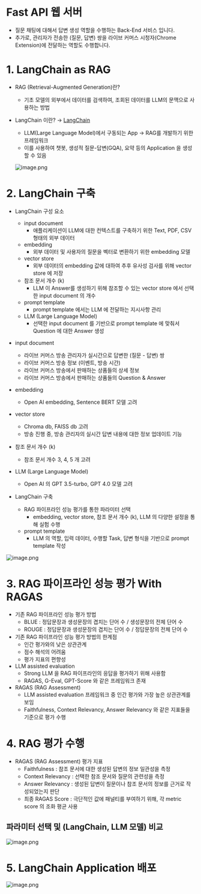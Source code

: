 # Fast API 웹 서버
- 질문 채팅에 대해서 답변 생성 역할을 수행하는 Back-End 서비스 입니다. 
- 추가로, 관리자가 전송한 (질문, 답변) 쌍을 라이브 커머스 시청자(Chrome Extension)에 전달하는 역할도 수행합니다.

# 1. LangChain as RAG

- RAG (Retrieval-Augmented Generation)란?
    - 기초 모델의 외부에서 데이터를 검색하여, 조회된 데이터를 LLM의 문맥으로 사용하는 방법
- LangChain 이란? → [LangChain](https://www.langchain.com/langchain)
    - LLM(Large Language Model)에서 구동되는 App → RAG를 개발하기 위한 프레임워크
    - 이를 사용하여 챗봇, 생성적 질문-답변(GQA), 요약 등의 Application 을 생성할 수 있음
    
    ![image.png](https://file.notion.so/f/f/cd5bda4f-2d99-4029-9745-e7bad4f44b13/ed8cf22b-c26f-48b8-9b2b-40f80ff5dabf/image.png?table=block&id=1495a0fb-7695-8006-883c-f2eabe2c0fe2&spaceId=cd5bda4f-2d99-4029-9745-e7bad4f44b13&expirationTimestamp=1732788000000&signature=iUU0XWIt7uhl1g_Q9yPkb6R2Bw4on85JJ4luHs5-lBQ&downloadName=image.png)

# 2. LangChain 구축

- LangChain 구성 요소
    - input document
        - 애플리케이션이 LLM에 대한 컨텍스트를 구축하기 위한 Text, PDF, CSV 형태의 외부 데이터
    - embedding
        - 외부 데이터 및 사용자의 질문을 벡터로 변환하기 위한 embedding 모델
    - vector store
        - 외부 데이터의 embedding 값에 대하여 추후 유사성 검사를 위해 vector store 에 저장
    - 참조 문서 개수 (k)
        - LLM 이 Answer를 생성하기 위해 참조할 수 있는 vector store 에서 선택한 input document 의 개수
    - prompt template
        - prompt template 에서는 LLM 에 전달하는 지시사항 관리
    - LLM (Large Language Model)
        - 선택한 input document 를 기반으로 prompt template 에 맞춰서 Question 에 대한 Answer 생성
- input document
    - 라이브 커머스 방송 관리자가 실시간으로 답변한 (질문 - 답변) 쌍
    - 라이브 커머스 방송 정보 (이벤트, 방송 시간)
    - 라이브 커머스 방송에서 판매하는 상품들의 상세 정보
    - 라이브 커머스 방송에서 판매하는 상품들의 Question & Answer
- embedding
    - Open AI embedding, Sentence BERT 모델 고려
- vector store
    - Chroma db, FAISS db 고려
    - 방송 진행 중, 방송 관리자의 실시간 답변 내용에 대한 정보 업데이트 기능
- 참조 문서 개수 (k)
    - 참조 문서 개수 3, 4, 5 개 고려
- LLM (Large Language Model)
    - Open AI 의 GPT 3.5-turbo, GPT 4.0 모델 고려

- LangChain 구축
    - RAG 파이프라인 성능 평가를 통한 파라미터 선택
        - embedding, vector store, 참조 문서 개수 (k), LLM 의 다양한 설정을 통해 실험 수행
    - prompt template
        - LLM 의 역할, 입력 데이터, 수행할 Task, 답변 형식을 기반으로 prompt template 작성

![image.png](https://file.notion.so/f/f/cd5bda4f-2d99-4029-9745-e7bad4f44b13/2023c92c-12cc-4f81-ae80-90c233495a2d/image.png?table=block&id=1495a0fb-7695-80c1-afe0-d4714639b63d&spaceId=cd5bda4f-2d99-4029-9745-e7bad4f44b13&expirationTimestamp=1732788000000&signature=PMxv6VoqfYjyGx_lrvruYfZe1YMM5DSi3Y8n0Lbrpww&downloadName=image.png)

# **3. RAG 파이프라인 성능 평가 With RAGAS**

- 기존 RAG 파이프라인 성능 평가 방법
    - BLUE : 정답문장과 생성문장의 겹치는 단어 수 / 생성문장의 전체 단어 수
    - ROUGE : 정답문장과 생성문장의 겹치는 단어 수 / 정답문장의 전체 단어 수
- 기존 RAG 파이프라인 성능 평가 방법의 한계점
    - 인간 평가와의 낮은 상관관계
    - 점수 해석의 어려움
    - 평가 지표의 편향성
- LLM assisted evaluation
    - Strong LLM 을 RAG 파이프라인의 응답을 평가하기 위해 사용함
    - RAGAS, G-Eval, GPT-Score 와 같은 프레임워크 존재
- RAGAS (RAG Assessment)
    - LLM assisted evaluation 프레임워크 중 인간 평가와 가장 높은 상관관계를 보임
    - Faithfulness, Context Relevancy, Answer Relevancy 와 같은 지표들을 기준으로 평가 수행

# 4. RAG 평가 수행

- RAGAS (RAG Assessment) 평가 지표
    - Faithfulness : 참조 문서에 대한 생성된 답변의 정보 일관성을 측정
    - Context Relevancy : 선택한 참조 문서와 질문의 관련성을 측정
    - Answer Relevancy : 생성된 답변이 질문이나 참조 문서의 정보를 근거로 작성되었는지 판단
    - 최종 RAGAS Score : 극단적인 값에 패널티를 부여하기 위해, 각 metric score 의 조화 평균 사용
## 파라미터 선택 및 (LangChain, LLM 모델) 비교
![image.png](https://file.notion.so/f/f/cd5bda4f-2d99-4029-9745-e7bad4f44b13/11671089-0e72-417d-9fee-cfee1212bfde/image.png?table=block&id=1495a0fb-7695-804a-8d0e-dce8e7d56c79&spaceId=cd5bda4f-2d99-4029-9745-e7bad4f44b13&expirationTimestamp=1732788000000&signature=lIffgpXkZGeVJ7NFWJD4qrAr0T3waj0wPs04Xval-HY&downloadName=image.png)

# 5. LangChain Application 배포
![image.png](https://file.notion.so/f/f/cd5bda4f-2d99-4029-9745-e7bad4f44b13/49faa57f-0ccc-4dd7-9edf-de92e3896528/image.png?table=block&id=1495a0fb-7695-80bd-ba61-ecde2c975ddc&spaceId=cd5bda4f-2d99-4029-9745-e7bad4f44b13&expirationTimestamp=1732788000000&signature=NujtA_65YNZIEgGgW-wLNnJ8G9Ezee0QlEeg9IxL_Qo&downloadName=image.png)